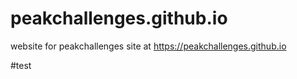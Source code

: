 # peakchallenges.github.io
website for peakchallenges site
at https://peakchallenges.github.io

#test
